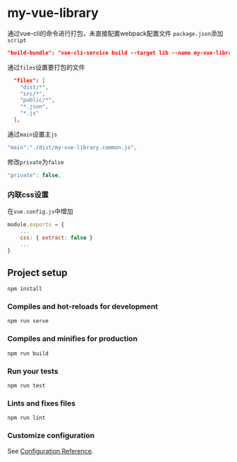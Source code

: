 # my-vue-library

通过vue-cli的命令进行打包，未直接配置webpack配置文件
`package.json`添加`script`
```json
"build-bundle": "vue-cli-service build --target lib --name my-vue-library ./src/components/index.js"
```
通过`files`设置要打包的文件
```json
  "files": [
    "dist/*",
    "src/*",
    "public/*",
    "*.json",
    "*.js"
  ],
```

通过`main`设置主`js`
```js
"main":"./dist/my-vue-library.common.js",
```

修改`private`为`false`
```js
"private": false,
```

### 内联css设置
在`vue.config.js`中增加
```js
module.exports = {
    ...
    css: { extract: false }
    ...
}

```

## Project setup
```
npm install
```

### Compiles and hot-reloads for development
```
npm run serve
```

### Compiles and minifies for production
```
npm run build
```

### Run your tests
```
npm run test
```

### Lints and fixes files
```
npm run lint
```

### Customize configuration
See [Configuration Reference](https://cli.vuejs.org/config/).
